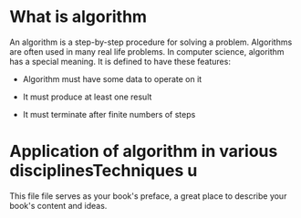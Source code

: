 # What is algorithm

An algorithm is a step-by-step procedure for solving a problem. Algorithms are often used in many real life problems. In computer science, algorithm has a special meaning. It is defined to have these features:

* Algorithm must have some data to operate on it

* It must produce at least one result

* It must terminate after finite numbers of steps

# Application of algorithm in various disciplinesTechniques u

This file file serves as your book's preface, a great place to describe your book's content and ideas.

